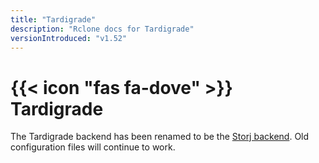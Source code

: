 ```yaml
---
title: "Tardigrade"
description: "Rclone docs for Tardigrade"
versionIntroduced: "v1.52"
---
```


# {{< icon "fas fa-dove" >}} Tardigrade

The Tardigrade backend has been renamed to be the [Storj backend](/storj/).
Old configuration files will continue to work.
